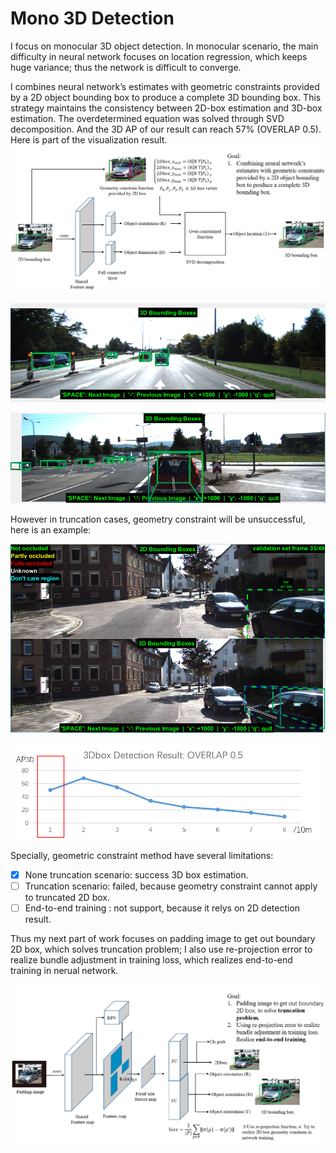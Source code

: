 # Mono 3D Detection 
I focus on monocular 3D object detection. In monocular scenario, the main difficulty in neural network focuses on location regression, which keeps huge variance; thus the network is difficult to converge. 

I combines neural network’s estimates with geometric constraints provided by a 2D object bounding box to produce a complete 3D bounding box. This strategy maintains the consistency between 2D-box estimation and 3D-box estimation. The overdetermined equation was solved through SVD decomposition. And the 3D AP of our result can reach 57% (OVERLAP 0.5). Here is part of the visualization result. 
![Geometry](../src/Geometry.png)

![result1](../src/result_1.png)

![result2](../src/result_2.png)

However in truncation cases, geometry constraint will be unsuccessful, here is an example:

![result3](../src/result_4.png)

![result4](../src/result_3.png)


Specially, geometric constraint method have several limitations:
- [x] None truncation scenario: success 3D box estimation.
- [ ] Truncation scenario: failed, because geometry constraint cannot apply to truncated 2D box.
- [ ] End-to-end training : not support, because it relys on 2D detection result. 

Thus my next part of work focuses on padding image to get out boundary 2D box, which solves truncation problem; I also use re-projection error to realize bundle adjustment in training loss, which realizes end-to-end training in nerual network.

![Multi_task.png](../src/Multi_task.png)

